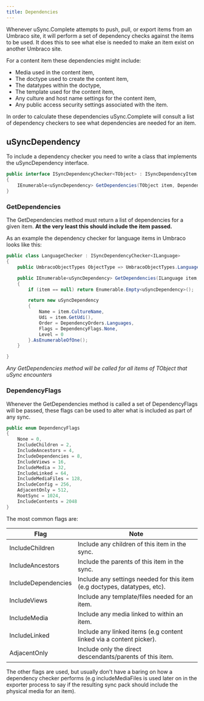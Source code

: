```yaml
---
title: Dependencies
--- 
```


Whenever uSync.Complete attempts to push, pull, or export items from an Umbraco site, it will perform a set of dependency checks against the items to be used. It does this to see what else is needed to make an item exist on another Umbraco site. 

For a content item these dependencies might include: 

- Media used in the content item,
- The doctype used to create the content item,
- The datatypes within the doctype, 
- The template used for the content item,
- Any culture and host name settings for the content item,
- Any public access security settings associated with the item.

In order to calculate these dependencies uSync.Complete will consult a list of dependency checkers to see what dependencies are needed for an item. 

## uSyncDependency
To include a dependency checker you need to write a class that implements the uSyncDependency interface.

```cs
public interface ISyncDependencyChecker<TObject> : ISyncDependencyItem
{
    IEnumerable<uSyncDependency> GetDependencies(TObject item, DependencyFlags flags);
}
```    

### GetDependencies
The GetDependencies method must return a list of dependencies for a given item. __At the very least this should include the item passed.__

As an example the dependency checker for language items in Umbraco looks like this:

```cs
public class LanguageChecker : ISyncDependencyChecker<ILanguage>
{
    public UmbracoObjectTypes ObjectType => UmbracoObjectTypes.Language;

    public IEnumerable<uSyncDependency> GetDependencies(ILanguage item, DependencyFlags flags)
    {
        if (item == null) return Enumerable.Empty<uSyncDependency>();

        return new uSyncDependency
        {
            Name = item.CultureName,
            Udi = item.GetUdi(),
            Order = DependencyOrders.Languages,
            Flags = DependencyFlags.None,
            Level = 0
        }.AsEnumerableOfOne();
    }

}
```
_Any GetDependencies method will be called for all items of TObject that uSync encounters_

### DependencyFlags
Whenever the GetDependencies method is called a set of DependencyFlags will be passed, these flags can be used to alter what is included as part of any sync. 

```cs
public enum DependencyFlags
{
    None = 0,
    IncludeChildren = 2,
    IncludeAncestors = 4,
    IncludeDependencies = 8,
    IncludeViews = 16,
    IncludeMedia = 32,
    IncludeLinked = 64,
    IncludeMediaFiles = 128,
    IncludeConfig = 256,
    AdjacentOnly = 512,
    RootSync = 1024,
    IncludeContents = 2048
}
```

The most common flags are:

Flag | Note
----|----
IncludeChildren | Include any children of this item in the sync.
IncludeAncestors | Include the parents of this item in the sync.
IncludeDependencies | Include any settings needed for this item (e.g doctypes, datatypes, etc).
IncludeViews | Include any template/files needed for an item.
IncludeMedia | Include any media linked to within an item.
IncludeLinked | Include any linked items (e.g content linked via a content picker).
AdjacentOnly | Include only the direct descendants/parents of this item.

The other flags are used, but usually don't have a baring on how a dependency checker performs (e.g includeMediaFiles is used later on in the exporter process to say if the resulting sync pack should include the physical media for an item).







